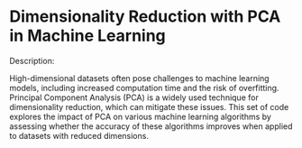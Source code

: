 # Dimensionality Reduction with PCA in Machine Learning

Description:

High-dimensional datasets often pose challenges to machine learning models, including increased computation time and the risk of overfitting. Principal Component Analysis (PCA) is a widely used technique for dimensionality reduction, which can mitigate these issues. This set of code explores the impact of PCA on various machine learning algorithms by assessing whether the accuracy of these algorithms improves when applied to datasets with reduced dimensions.
